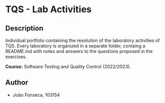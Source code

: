 # TQS - Lab Activities

## Description

Individual portfolio containing the resolution of the laboratory activities of TQS. Every laboratory is organized in a separate folder, containg a README.md with notes and answers to the questions proposed in the exercises.

**Course:** Software Testing and Quality Control (2022/2023).

## Author

- João Fonseca, 103154

# 
